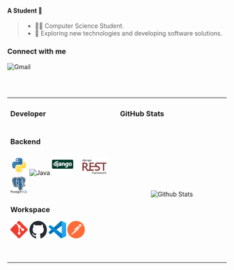#### A Student 🚀
>- 👨‍💻 Computer Science Student.
>- 🤔 Exploring new technologies and developing software solutions.

### Connect with me

<p align="left">
  <a href="mailto:kauacavalcante.pessoal@gmail.com" title="kauacavalcante.pessoal@gmail.com" target="_blank" rel="noreferrer" style="text-decoration: none">
    <img src="https://img.shields.io/badge/-Gmail-FF0000?style=square&labelColor=FF0000&logo=gmail&logoColor=white&link=kauacavalcante.pessoal@gmail.com" alt="Gmail"/>
  </a>
</p>

<br><br>

<table>
  <th align="left">
    <h3>Developer</h3>
  </th>
  <th align="left">
    <h3>GitHub Stats</h3>
  </th>
  <tr>
    <td width="50%">
      <h3>Backend</h3>
      <p align="left">
        <a href="https://www.python.org" target="_blank" rel="noreferrer" style="text-decoration: none">
          <img src="./assets/backend/python.svg" width="40" height="40" alt="Python" />
        </a>
        <a href="https://www.java.com/pt-BR/" target="_blank" rel="noreferrer" style="text-decoration: none">
          <img src="https://brandslogos.com/wp-content/uploads/images/java-logo-1.png" width="40" height="40" alt="Java" />
        </a>
        <a href="https://www.djangoproject.com" target="_blank" rel="noreferrer" style="text-decoration: none">
          <img src="./assets/backend/django.svg" height="50" alt="Python Django" />
        </a>⠀
        <a href="https://www.django-rest-framework.org" target="_blank" rel="noreferrer" style="text-decoration: none">
          <picture>
            <source media="(prefers-color-scheme: dark)" srcset="./assets/backend/django-rest-light.svg">
            <source media="(prefers-color-scheme: light)" srcset="./assets/backend/django-rest-dark.svg">
            <img src="./assets/backend/django-rest-dark.svg" height="40" alt="Django Rest Framework" />
          </picture>
        </a>⠀
        <a href="https://www.postgresql.org" target="_blank" rel="noreferrer" style="text-decoration: none">
          <picture>
            <source media="(prefers-color-scheme: dark)" srcset="./assets/backend/postgresql-light.svg">
            <source media="(prefers-color-scheme: light)" srcset="./assets/backend/postgresql-dark.svg">
            <img src="./assets/backend/postgresql-dark.svg" width="40" height="40" alt="PostgreSQL" />
          </picture>
        </a>⠀
      </p>
      <h3>Workspace</h3>
      <p align="left">
        <a href="https://git-scm.com" target="_blank" rel="noreferrer" style="text-decoration: none">
          <img src="./assets/devops/git-scm.svg" width="40" height="40" alt="Git" />
        </a>
        <a href="https://github.com" target="_blank" rel="noreferrer" style="text-decoration: none">
          <picture>
            <source media="(prefers-color-scheme: dark)" srcset="./assets/devops/github-light.svg">
            <source media="(prefers-color-scheme: light)" srcset="./assets/devops/github-dark.svg">
            <img alt="GitHub" src="./assets/devops/github-dark.svg" width="40" height="40" alt="GitHub" />
          </picture>
        </a>
        <a href="https://code.visualstudio.com" target="_blank" rel="noreferrer" style="text-decoration: none">
          <img src="./assets/tools/vscode.svg" width="40" height="40" alt="VSCode" />
        </a>
        <a href="https://www.postman.com" target="_blank" rel="noreferrer" style="text-decoration: none">
          <img src="./assets/tools/postman.svg" width="40" height="40" alt="Postman" />
        </a>
      </p>
      <br><br>
    </td>
    <td width="50%">
      <p align="center">
        <img width="90%" src="https://github-readme-stats.vercel.app/api/top-langs/?username=kauacavalcante24&title_color=783c00&text_color=af552e&icon_color=783c00&bg_color=f8efd4&hide_border=false&include_all_commits=true&count_private=true&layout=compact&cache_seconds=100" alt="Github Stats"/>
      </p>
    </td>
  </tr>
</table>
